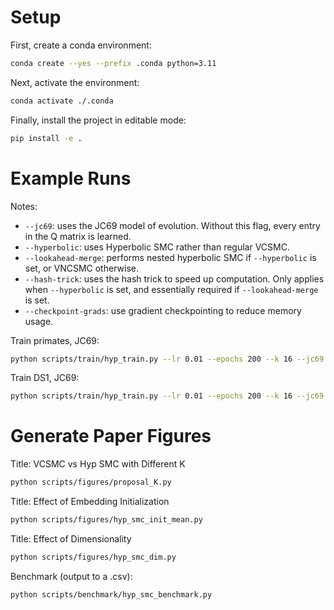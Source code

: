 # Setup

First, create a conda environment:

```bash
conda create --yes --prefix .conda python=3.11
```

Next, activate the environment:

```bash
conda activate ./.conda
```

Finally, install the project in editable mode:

```bash
pip install -e .
```

# Example Runs

Notes:

- `--jc69`: uses the JC69 model of evolution. Without this flag, every entry in
  the Q matrix is learned.
- `--hyperbolic`: uses Hyperbolic SMC rather than regular VCSMC.
- `--lookahead-merge`: performs nested hyperbolic SMC if `--hyperbolic` is set,
  or VNCSMC otherwise.
- `--hash-trick`: uses the hash trick to speed up computation. Only applies when
  `--hyperbolic` is set, and essentially required if `--lookahead-merge` is set.
- `--checkpoint-grads`: use gradient checkpointing to reduce memory usage.

Train primates, JC69:

```bash
python scripts/train/hyp_train.py --lr 0.01 --epochs 200 --k 16 --jc69 --hyperbolic --lookahead-merge --hash-trick data/primates.phy
```

Train DS1, JC69:

```bash
python scripts/train/hyp_train.py --lr 0.01 --epochs 200 --k 16 --jc69 --hyperbolic --lookahead-merge --hash-trick --checkpoint-grads data/hohna/DS1.phy
```

# Generate Paper Figures

Title: VCSMC vs Hyp SMC with Different K

```bash
python scripts/figures/proposal_K.py
```

Title: Effect of Embedding Initialization

```bash
python scripts/figures/hyp_smc_init_mean.py
```

Title: Effect of Dimensionality

```bash
python scripts/figures/hyp_smc_dim.py
```

Benchmark (output to a .csv):

```bash
python scripts/benchmark/hyp_smc_benchmark.py
```
